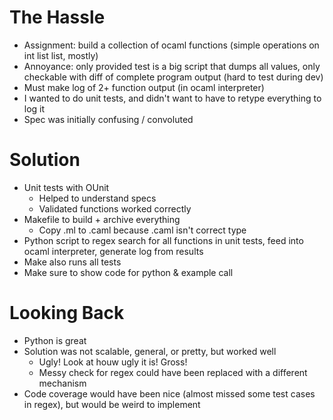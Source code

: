 # The Hassle

- Assignment: build a collection of ocaml functions (simple operations on int list list, mostly)
- Annoyance: only provided test is a big script that dumps all values, only checkable with diff of complete program output (hard to test during dev)
- Must make log of 2+ function output (in ocaml interpreter)
- I wanted to do unit tests, and didn't want to have to retype everything to log it
- Spec was initially confusing / convoluted

# Solution 

- Unit tests with OUnit
  - Helped to understand specs
  - Validated functions worked correctly
- Makefile to build + archive everything
  - Copy .ml to .caml because .caml isn't correct type
- Python script to regex search for all functions in unit tests, feed into ocaml interpreter, generate log from results
- Make also runs all tests
- Make sure to show code for python & example call

# Looking Back

- Python is great
- Solution was not scalable, general, or pretty, but worked well
    - Ugly! Look at houw ugly it is! Gross!
    - Messy check for regex could have been replaced with a different mechanism
- Code coverage would have been nice (almost missed some test cases in regex), but would be weird to implement

